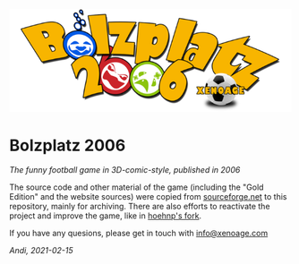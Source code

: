 ![Bolzplatz 2006 logo](https://raw.githubusercontent.com/Xenoage/Bolzplatz2006/master/game/data/images/de/gamelogo.png)

# Bolzplatz 2006

_The funny football game in 3D-comic-style, published in 2006_


The source code and other material of the game (including the "Gold Edition" and the website sources) were copied from [sourceforge.net](https://sourceforge.net/projects/bp2k6/) to this repository, mainly for archiving.
There are also efforts to reactivate the project and improve the game, like in [hoehnp's fork](https://github.com/hoehnp/Bolzplatz2006).

If you have any quesions, please get in touch with info@xenoage.com

_Andi, 2021-02-15_
